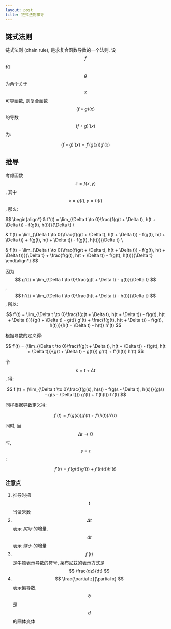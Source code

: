 ```yaml
---
layout: post
title: 链式法则推导
---
```


## 链式法则

链式法则 (chain rule), 是求复合函数导数的一个法则. 设 $$ f $$ 和 $$ g $$ 为两个关于 $$ x $$ 可导函数, 则复合函数 $$ (f \circ g)(x) $$ 的导数 $$ (f \circ g)'(x) $$ 为: 

$$ (f \circ g)'(x) = f'(g(x)) g'(x) $$

## 推导

考虑函数 $$ z = f(x, y) $$, 其中 $$ x = g(t), y = h(t) $$, 那么:

$$
\begin{align*}
& f'(t) = \lim_{\Delta t \to 0}\frac{f(g(t + \Delta t), h(t + \Delta t)) - f(g(t), h(t))}{\Delta t} \\

& f'(t) = \lim_{\Delta t \to 0}\frac{f(g(t + \Delta t), h(t + \Delta t)) - f(g(t), h(t + \Delta t)) + f(g(t), h(t + \Delta t)) - f(g(t), h(t))}{\Delta t} \\

& f'(t) = \lim_{\Delta t \to 0}\frac{f(g(t + \Delta t), h(t + \Delta t)) - f(g(t), h(t + \Delta t))}{\Delta t} + \frac{f(g(t), h(t + \Delta t)) - f(g(t), h(t))}{\Delta t}
\end{align*}
$$

因为 $$ g'(t) = \lim_{\Delta t \to 0}\frac{g(t + \Delta t) - g(t)}{\Delta t} $$,
$$ h'(t) = \lim_{\Delta t \to 0}\frac{h(t + \Delta t) - h(t)}{\Delta t} $$, 所以:

$$
f'(t) = \lim_{\Delta t \to 0}\frac{f(g(t + \Delta t), h(t + \Delta t)) - f(g(t), h(t + \Delta t))}{g(t + \Delta t) - g(t)} g'(t) + \frac{f(g(t), h(t + \Delta t)) - f(g(t), h(t))}{h(t + \Delta t) - h(t)} h'(t)
$$

根据导数的定义得:

$$
f'(t) = (\lim_{\Delta t \to 0}\frac{f(g(t + \Delta t), h(t + \Delta t)) - f(g(t), h(t + \Delta t))}{g(t + \Delta t) - g(t)}) g'(t) + f'(h(t)) h'(t) 
$$

令 $$ s = t + \Delta t $$, 得:

$$
f'(t) = (\lim_{\Delta t \to 0}\frac{f(g(s), h(s)) - f(g(s - \Delta t), h(s))}{g(s) - g(s - \Delta t)}) g'(t) + f'(h(t)) h'(t) 
$$

同样根据导数定义得:

$$
f'(t) = f'(g(s)) g'(t) + f'(h(t)) h'(t) 
$$

同时, 当 $$ \Delta t \to 0 $$ 时, $$ s = t $$:

$$
f'(t) = f'(g(t)) g'(t) + f'(h(t)) h'(t) 
$$

### 注意点

1. 推导时把 $$ t $$ 当做常数
2. $$ \Delta t $$ 表示 *实际* 的增量, $$ dt $$ 表示 *微小* 的增量
3. $$ f'(t) $$ 是牛顿表示导数的符号, 莱布尼兹的表示方式是 $$ \frac{dz}{dt} $$
4. $$ \frac{\partial z}{\partial x} $$ 表示偏导数, $$ \partial $$ 是 $$ d $$ 的圆体变体
